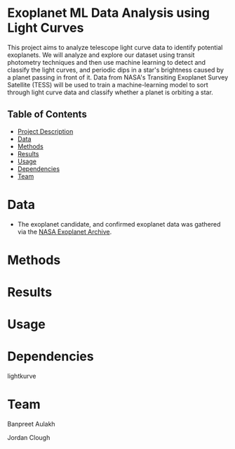 # Exoplanet ML Data Analysis using Light Curves
This project aims to analyze telescope light curve data to identify potential exoplanets. We will analyze and explore our dataset using transit photometry techniques and then use machine learning to detect and classify the light curves, and periodic dips in a star's brightness caused by a planet passing in front of it. Data from NASA's Transiting Exoplanet Survey Satellite (TESS) will be used to train a machine-learning model to sort through light curve data and classify whether a planet is orbiting a star.

## Table of Contents
- [Project Description](#project-description)
- [Data](#data)
- [Methods](#methods)
- [Results](#results)
- [Usage](#usage)
- [Dependencies](#dependencies)
- [Team](#team)

# Data

- The exoplanet candidate, and confirmed exoplanet data was gathered via the [NASA Exoplanet Archive](https://exoplanetarchive.ipac.caltech.edu/index.html).

# Methods 

# Results

# Usage

# Dependencies
lightkurve 


# Team

Banpreet Aulakh 

Jordan Clough 
